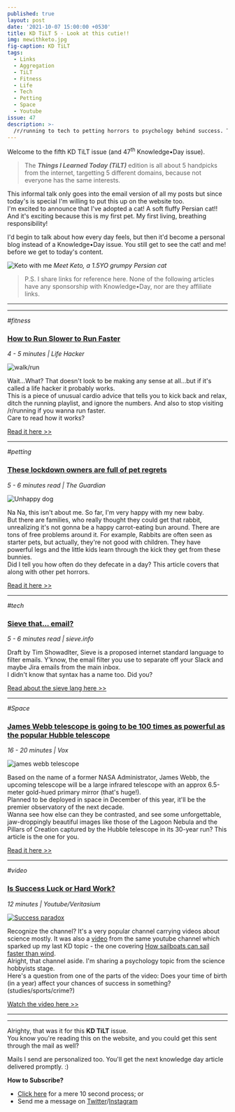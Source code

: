 ```yaml
---
published: true
layout: post
date: '2021-10-07 15:00:00 +0530'
title: KD TiLT 5 - Look at this cutie!!
img: mewithketo.jpg
fig-caption: KD TiLT
tags:
  - Links
  - Aggregation
  - TiLT
  - Fitness
  - Life
  - Tech
  - Petting
  - Space
  - Youtube
issue: 47
description: >-
  /r/running to tech to petting horrors to psychology behind success. This one is packed with stories.
---
```

Welcome to the fifth KD TiLT issue (and 47<sup>th</sup> Knowledge•Day issue).  

> The **_Things I Learned Today (TiLT)_** edition is all about 5 handpicks from the internet, targetting 5 different domains, because not everyone has the same interests.  

This informal talk only goes into the email version of all my posts but since today's is special I'm willing to put this up on the website too.  
I'm excited to announce that I've adopted a cat! A soft fluffy Persian cat!!  
And it's exciting because this is my first pet. My first living, breathing responsibility!  

I'd begin to talk about how every day feels, but then it'd become a personal blog instead of a Knowledge•Day issue. You still get to see the cat! and me! before we get to today's content.

![Keto with me]({{site.baseurl}}/assets/img/mewithketo.jpg)
_Meet Keto, a 1.5YO grumpy Persian cat_

> P.S. I share links for reference here. None of the following articles have any sponsorship with Knowledge•Day, nor are they affiliate links.  

-----
-----

_#fitness_
### [How to Run Slower to Run Faster](https://lifehacker.com/how-to-run-slower-to-run-faster-1847752652?utm_source=knowledgeday_newsletter)
_4 - 5 minutes | Life Hacker_

![walk/run](https://i.kinja-img.com/gawker-media/image/upload/c_fit,f_auto,g_center,pg_1,q_60,w_965/569fcc167e8acfc8927f212aa83a975e.jpg)  

Wait...What? That doesn't look to be making any sense at all...but if it's called a life hacker it probably works.  
This is a piece of unusual cardio advice that tells you to kick back and relax, ditch the running playlist, and ignore the numbers. And also to stop visiting /r/running if you wanna run faster.  
Care to read how it works?

[Read it here >>](https://lifehacker.com/how-to-run-slower-to-run-faster-1847752652?utm_source=knowledgeday_newsletter)  

--------

_#petting_
### [These lockdown owners are full of pet regrets](https://getpocket.com/explore/item/yappy-dogs-moody-cats-why-lockdown-owners-are-full-of-pet-regret?utm_source=knowledgeday_newsletter)
_5 - 6 minutes read | The Guardian_

![Unhappy dog](https://pocket-syndicated-images.s3.amazonaws.com/61413544bd467.jpg)  

Na Na, this isn't about me. So far, I'm very happy with my new baby.  
But there are families, who really thought they could get that rabbit, unrealizing it's not gonna be a happy carrot-eating bun around. There are tons of free problems around it. For example, Rabbits are often seen as starter pets, but actually, they're not good with children. They have powerful legs and the little kids learn through the kick they get from these bunnies.  
Did I tell you how often do they defecate in a day? This article covers that along with other pet horrors.  

[Read it here >>](https://getpocket.com/explore/item/yappy-dogs-moody-cats-why-lockdown-owners-are-full-of-pet-regret?utm_source=knowledgeday_newsletter)   

--------

_#tech_
### [Sieve that... email?](http://sieve.info/overview?utm_source=knowledgeday_newsletter)
_5 - 6 minutes read | sieve.info_

Draft by Tim Showadlter, Sieve is a proposed internet standard language to filter emails. Y'know, the email filter you use to separate off your Slack and maybe Jira emails from the main inbox.  
I didn't know that syntax has a name too. Did you?  

[Read about the sieve lang here >>](http://sieve.info/overview?utm_source=knowledgeday_newsletter)

--------

_#Space_
### [James Webb telescope is going to be 100 times as powerful as the popular Hubble telescope](https://www.vox.com/science-and-health/22664709/james-webb-space-telescope-launch-date-december-science-hubble?utm_source=knowledgeday_newsletter)
_16 - 20 minutes | Vox_

![james webb telescope](https://cdn.vox-cdn.com/thumbor/YXEO1ytzTrrFO6kWowWkr08B0nM=/0x0:1414x957/920x0/filters:focal(0x0:1414x957):format(webp):no_upscale()/cdn.vox-cdn.com/uploads/chorus_asset/file/22863755/JWST_HST_primary_mirrors.jpeg)

Based on the name of a former NASA Administrator, James Webb, the upcoming telescope will be a large infrared telescope with an approx 6.5-meter gold-hued primary mirror (that's huge!).  
Planned to be deployed in space in December of this year, it'll be the premier observatory of the next decade.  
Wanna see how else can they be contrasted, and see some unforgettable, jaw-droppingly beautiful images like those of the Lagoon Nebula and the Pillars of Creation captured by the Hubble telescope in its 30-year run? This article is the one for you.

[Read it here >>](https://www.vox.com/science-and-health/22664709/james-webb-space-telescope-launch-date-december-science-hubble?utm_source=knowledgeday_newsletter)

------

_#video_
### [Is Success Luck or Hard Work?](https://www.youtube.com/watch?v=3LopI4YeC4I?utm_source=knowledgeday_newsletter)
_12 minutes | Youtube/Veritasium_

[![Success paradox](https://i3.ytimg.com/vi/3LopI4YeC4I/hqdefault.jpg)](https://www.youtube.com/watch?v=3LopI4YeC4I?utm_source=knowledgeday_newsletter)

Recognize the channel? It's a very popular channel carrying videos about science mostly. It was also a [video](https://www.youtube.com/watch?v=jyQwgBAaBag) from the same youtube channel which sparked up my last KD topic - the one covering [How sailboats can sail faster than wind](https://knowledgeday.in/sailboat-wind-relation/).  
Alright, that channel aside. I'm sharing a psychology topic from the science hobbyists stage.  
Here's a question from one of the parts of the video: Does your time of birth (in a year) affect your chances of success in something? (studies/sports/crime?)  

[Watch the video here >>](https://www.youtube.com/watch?v=3LopI4YeC4I?utm_source=knowledgeday_newsletter)  

------
------

Alrighty, that was it for this **KD TiLT** issue.   
You know you're reading this on the website, and you could get this sent through the mail as well?  

Mails I send are personalized too. You'll get the next knowledge day article delivered promptly. :)  

**How to Subscribe?**  
- [Click here](https://knowledgeday.in/signup/) for a mere 10 second process; or    
- Send me a message on [Twitter](https://twitter.com/knowledgedaynl)/[Instagram](http://instagram.com/knowledgedaynl)  
